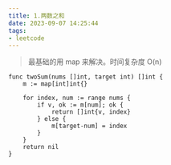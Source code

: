 ```yaml
---
title: 1.两数之和
date: 2023-09-07 14:25:44
tags:
- leetcode 
---
```



> 最基础的用 map 来解决。时间复杂度 O(n)

<!--more-->
```shell
func twoSum(nums []int, target int) []int {
	m := map[int]int{}

	for index, num := range nums {
		if v, ok := m[num]; ok {
			return []int{v, index}
		} else {
			m[target-num] = index
		}
	}
	return nil
}
```